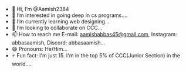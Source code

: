 - 👋 Hi, I’m @Aamish2384
- 👀 I’m interested in going deep in cs programs....
- 🌱 I’m currently learning web designing...
- 💞️ I’m looking to collaborate on CCC...
- 📫 How to reach me E-mail: aamishabbas45@gmail.com, Instagram: abbasaamish, Discord: abbasaamish...
- 😄 Pronouns: He/Him...
- ⚡ Fun fact: I'm just 15. I'm in the top 5% of CCC(Junior Section) in the world....

<!---
Aamish2384/Aamish2384 is a ✨ special ✨ repository because its `README.md` (this file) appears on your GitHub profile.
You can click the Preview link to take a look at your changes.
--->
